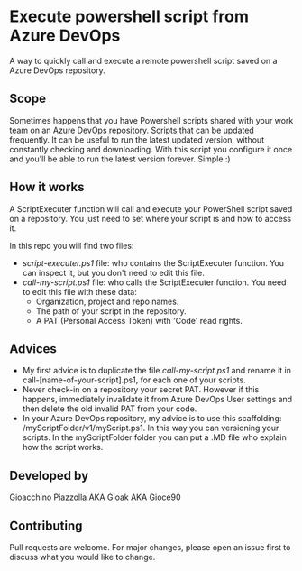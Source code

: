 # Execute powershell script from Azure DevOps
A way to quickly call and execute a remote powershell script saved on a Azure DevOps repository.



## Scope
Sometimes happens that you have Powershell scripts shared with your work team on an Azure DevOps repository. Scripts that can be updated frequently. It can be useful to run the latest updated version, without constantly checking and downloading. With this script you configure it once and you'll be able to run the latest version forever. Simple :)

## How it works

A ScriptExecuter function will call and execute your PowerShell script saved on a repository. You just need to set where your script is and how to access it.

In this repo you will find two files:
- *script-executer.ps1* file: who contains the ScriptExecuter function. You can inspect it, but you don't need to edit this file.
- *call-my-script.ps1* file: who calls the ScriptExecuter function. You need to edit this file with these data: 
    - Organization, project and repo names.
    - The path of your script in the repository.
    - A PAT (Personal Access Token) with 'Code' read rights.

## Advices
- My first advice is to duplicate the file *call-my-script.ps1* and rename it in call-[name-of-your-script].ps1, for each one of your scripts.
- Never check-in on a repository your secret PAT. However if this happens, immediately invalidate it from Azure DevOps User settings and then delete the old invalid PAT from your code.
- In your Azure DevOps repository, my advice is to use this scaffolding: /myScriptFolder/v1/myScript.ps1. In this way you can versioning your scripts. In the myScriptFolder folder you can put a .MD file who explain how the script works.

## Developed by
Gioacchino Piazzolla AKA Gioak AKA Gioce90

## Contributing
Pull requests are welcome. For major changes, please open an issue first to discuss what you would like to change.

